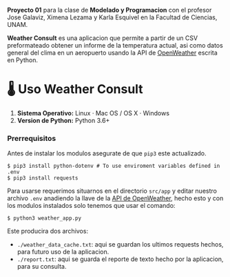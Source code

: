 **Proyecto 01** para la clase de **Modelado y Programacion** con el profesor Jose Galaviz, Ximena Lezama y Karla Esquivel en la Facultad de Ciencias, UNAM. 

**Weather Consult** es una aplicacion que permite a partir de un CSV preformateado obtener un informe de la temperatura actual, asi como datos general del clima en un aeropuerto usando la API de [OpenWeather](https://openweathermap.org/) escrita en Python. 
# 🌡️ Uso Weather Consult

1. **Sistema Operativo:** Linux · Mac OS / OS X · Windows
2. **Version de Python:** Python 3.6+

### Prerrequisitos
Antes de instalar los modulos asegurate de que `pip3` este actualizado.
```
$ pip3 install python-dotenv # To use enviroment variables defined in .env
$ pip3 install requests
```

Para usarse requerimos situarnos en el directorio `src/app` y editar nuestro archivo `.env` anadiendo la llave de la [API de OpenWeather](https://openweathermap.org/current), hecho esto y con los modulos instalados solo tenemos que usar el comando:

```
$ python3 weather_app.py
```

Este producira dos archivos:

- `./weather_data_cache.txt`: aqui se guardan los ultimos requests hechos, para futuro uso de la aplicacion.
- `./report.txt`: aqui se guarda el reporte de texto hecho por la aplicacion, para su consulta.
